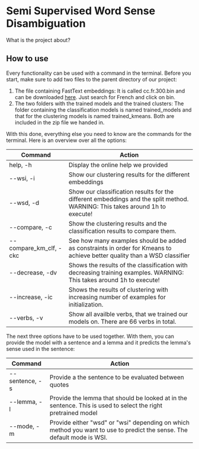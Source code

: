 # Semi Supervised Word Sense Disambiguation

What is the project about?

## How to use
Every functionality can be used with a command in the terminal. Before you start, make sure to add two files to the parent directory of our project: 

1. The file containing FastText embeddings: It is called cc.fr.300.bin and can be downloaded <a href="https://fasttext.cc/docs/en/crawl-vectors.html">here</a>. Just search for French and click on bin. 
2. The two folders with the trained models and the trained clusters: The folder containing the classification models is named trained_models and that for the clustering models is named trained_kmeans. Both are included in the zip file we handed in. 

With this done, everything else you need to know are the commands for the terminal. Here is an overview over all the options: 

|Command | Action |
|--------|--------|
help, -h |Display the online help we provided|
|--wsi, -i| Show our clustering results for the different embeddings|
|--wsd, -d|Show our classification results for the different embeddings and the split method. WARNING: This takes around 1h to execute!|
|--compare, -c|Show the clustering results and the classification results to compare them.|
|--compare_km_clf, -ckc|See how many examples should be added as constraints in order for Kmeans to achieve better quality than a WSD classifier|
|--decrease, -dv| Shows the results of the classification with decreasing training examples. WARNING: This takes around 1h to execute!|
|--increase, -ic| Shows the results of clustering with increasing number of examples for initialization.|
|--verbs, -v|Show all availble verbs, that we trained our models on. There are 66 verbs in total.|

The next three options have to be used together. With them, you can provide the model with a sentence and a lemma and it predicts the lemma's sense used in the sentence: 

|Command | Action |
|--------|--------|
|--sentence, -s| Provide a the sentence to be evaluated between quotes|
|--lemma, -l| Provide the lemma that should be looked at in the sentence. This is used to select the right pretrained model|
|--mode, -m| Provide either "wsd" or "wsi" depending on which method you want to use to predict the sense. The default mode is WSI.|
